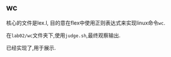 <!--
 * @Github: https://github.com/Certseeds/CS323_Compilers_2020F
 * @Organization: SUSTech
 * @Author: nanoseeds
 * @Date: 2020-10-02 21:59:35
 * @LastEditors: nanoseeds
 * @LastEditTime: 2020-10-02 22:17:15
 * @License: CC-BY-NC-SA_V4_0 or any later version 
 -->
## wc

核心的文件是lex.l, 目的意在flex中使用正则表达式来实现linux命令`wc`.

在`lab02/wc`文件夹下,使用`judge.sh`,最终观察输出.

已经实现了,用于展示.